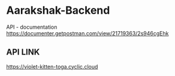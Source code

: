 # Aarakshak-Backend
API - documentation
https://documenter.getpostman.com/view/21719363/2s946cgEhk


## API LINK
https://violet-kitten-toga.cyclic.cloud
